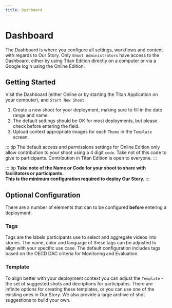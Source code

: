 ```yaml
---
title: Dashboard
---
```


<ReadTime />

# Dashboard

<Leader>

The Dashboard is where you configure all settings, workflows and content with regards to Our Story. Only `Shoot Administrators` have access to the Dashboard, either by using Titan Edition directly on a computer or via a Google login using the Online Edition.

</Leader>

## Getting Started

Visit the Dashboard (either Online or by starting the Titan Application on your computer), and `Start New Shoot`.

1. Create a new shoot for your deployment, making sure to fill in the date range and name.
2. The default settings should be OK for most deployments, but please check before entering the field.
3. Upload context appropriate images for each `Theme` in the `Template` screen.

::: tip
The default access and permissions settings for Online Edition only allow contribution to your shoot using a 4 digit `code`. Take not of this code to give to participants. Contribution in Titan Edition is open to everyone.
:::

::: tip
**Take note of the Name or Code for your shoot to share with facilitators or participants. \
This is the minimum configuration required to deploy Our Story.**
:::

## Optional Configuration

There are a number of elements that can to be configured **before** entering a deployment:

### Tags

Tags are the labels participants use to select and aggregate videos into stories. The name, color and language of these tags can be adjusted to align with your specific use case. The default configuration includes tags based on the OECD DAC criteria for Monitoring and Evaluation.

### Template

To align better with your deployment context you can adjust the `Template` - the set of suggested shots and decriptions for participatns. There are infinite options for creating these templates, or you can use one of the existing ones in Our Story. We also provide a large archive of shot suggestions to build your own.